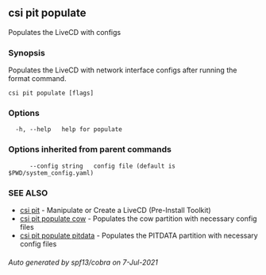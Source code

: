 ## csi pit populate

Populates the LiveCD with configs

### Synopsis

Populates the LiveCD with network interface configs after running the format command.

```
csi pit populate [flags]
```

### Options

```
  -h, --help   help for populate
```

### Options inherited from parent commands

```
      --config string   config file (default is $PWD/system_config.yaml)
```

### SEE ALSO

* [csi pit](csi_pit.md)	 - Manipulate or Create a LiveCD (Pre-Install Toolkit)
* [csi pit populate cow](csi_pit_populate_cow.md)	 - Populates the cow partition with necessary config files
* [csi pit populate pitdata](csi_pit_populate_pitdata.md)	 - Populates the PITDATA partition with necessary config files

###### Auto generated by spf13/cobra on 7-Jul-2021
